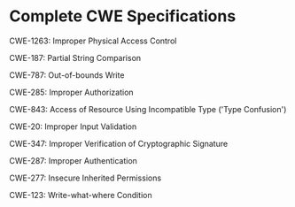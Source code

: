 

# Complete CWE Specifications

CWE-1263: Improper Physical Access Control

CWE-187: Partial String Comparison

CWE-787: Out-of-bounds Write

CWE-285: Improper Authorization

CWE-843: Access of Resource Using Incompatible Type ('Type Confusion')

CWE-20: Improper Input Validation

CWE-347: Improper Verification of Cryptographic Signature

CWE-287: Improper Authentication

CWE-277: Insecure Inherited Permissions

CWE-123: Write-what-where Condition